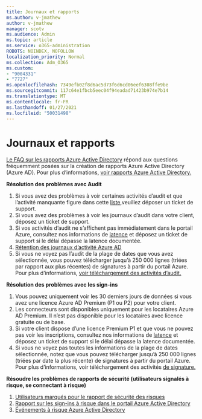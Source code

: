 ```yaml
---
title: Journaux et rapports
ms.author: v-jmathew
author: v-jmathew
manager: scotv
ms.audience: Admin
ms.topic: article
ms.service: o365-administration
ROBOTS: NOINDEX, NOFOLLOW
localization_priority: Normal
ms.collection: Adm_O365
ms.custom:
- "9004331"
- "7727"
ms.openlocfilehash: 7349efb02f8d6ac5d73f6d6cd06eef6308ffe9be
ms.sourcegitcommit: 117c64e1fbcb5eec04f94eadad71423b974e7b14
ms.translationtype: MT
ms.contentlocale: fr-FR
ms.lasthandoff: 01/27/2021
ms.locfileid: "50031498"
---
```

# <a name="logs-and-reporting"></a>Journaux et rapports

[Le FAQ sur les rapports Azure Active Directory](https://docs.microsoft.com/azure/active-directory/active-directory-reporting-faq) répond aux questions fréquemment posées sur la création de rapports Azure Active Directory (Azure AD). Pour plus d’informations, [voir rapports Azure Active Directory.](https://docs.microsoft.com/azure/active-directory/reports-monitoring/overview-reports)

**Résolution des problèmes avec Audit**

1. Si vous avez des problèmes à voir certaines activités d’audit et que l’activité manquante figure dans cette [liste,](https://docs.microsoft.com/azure/active-directory/reports-monitoring/reference-audit-activities)veuillez déposer un ticket de support.
2. Si vous avez des problèmes à voir les journaux d’audit dans votre client, déposez un ticket de support.
3. Si vos activités d’audit ne s’affichent pas immédiatement dans le portail Azure, consultez nos informations de [latence](https://docs.microsoft.com/azure/active-directory/reports-monitoring/reference-reports-latencies) et déposez un ticket de support si le délai dépasse la latence documentée.
4. [Rétention des journaux d’activité Azure AD](https://docs.microsoft.com/azure/active-directory/reports-monitoring/reference-reports-data-retention)
5. Si vous ne voyez pas l’audit de la plage de dates que vous avez sélectionnée, vous pouvez télécharger jusqu’à 250 000 lignes (triées par rapport aux plus récentes) de signatures à partir du portail Azure. Pour plus d’informations, [voir téléchargement des activités d’audit.](https://docs.microsoft.com/azure/active-directory/reports-monitoring/quickstart-download-audit-report)

**Résolution des problèmes avec les sign-ins**

1. Vous pouvez uniquement voir les 30 derniers jours de données si vous avez une licence Azure AD Premium (P1 ou P2) pour votre client.
2. Les connecteurs sont disponibles uniquement pour les locataires Azure AD Premium. Il n’est pas disponible pour les locataires avec licence gratuite ou de base.
3. Si votre client dispose d’une licence Premium P1 et que vous ne pouvez pas voir les inscriptions, consultez nos informations de [latence](https://docs.microsoft.com/azure/active-directory/reports-monitoring/reference-reports-latencies) et déposez un ticket de support si le délai dépasse la latence documentée.
4. Si vous ne voyez pas toutes les informations de la plage de dates sélectionnée, notez que vous pouvez télécharger jusqu’à 250 000 lignes (triées par date la plus récente) de signatures à partir du portail Azure. Pour plus d’informations, voir téléchargement des activités [de signature.](https://docs.microsoft.com/azure/active-directory/reports-monitoring/concept-sign-ins#download-sign-in-activities)

**Résoudre les problèmes de rapports de sécurité (utilisateurs signalés à risque, se connectant à risque)**

1. [Utilisateurs marqués pour le rapport de sécurité des risques](https://docs.microsoft.com/azure/active-directory/reports-monitoring/concept-user-at-risk)
2. [Rapport sur les sign-ins à risque dans le portail Azure Active Directory](https://docs.microsoft.com/azure/active-directory/reports-monitoring/concept-risky-sign-ins)
3. [Événements à risque Azure Active Directory](https://docs.microsoft.com/azure/active-directory/reports-monitoring/concept-risk-events)
